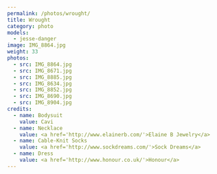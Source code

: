 ```yaml
---
permalink: /photos/wrought/
title: Wrought
category: photo
models:
  - jesse-danger
image: IMG_8864.jpg
weight: 33
photos:
  - src: IMG_8864.jpg
  - src: IMG_8671.jpg
  - src: IMG_8885.jpg
  - src: IMG_8634.jpg
  - src: IMG_8852.jpg
  - src: IMG_8690.jpg
  - src: IMG_8904.jpg
credits:
  - name: Bodysuit
    value: Cavi
  - name: Necklace
    value: <a href='http://www.elainerb.com/'>Elaine B Jewelry</a>
  - name: Cable-Knit Socks
    value: <a href='http://www.sockdreams.com/'>Sock Dreams</a>
  - name: Dress
    value: <a href='http://www.honour.co.uk/'>Honour</a>
---
```

